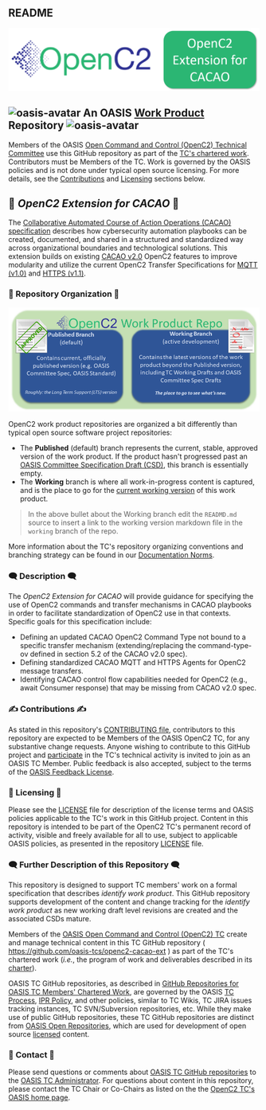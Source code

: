 ## README

![Work Product ReadMe Logo](images/cacao-ext-logo-header.png)

## ![oasis-avatar](https://avatars.githubusercontent.com/u/47402065?s=24&v=4) An OASIS [Work Product](https://www.oasis-open.org/policies-guidelines/oasis-defined-terms-2018-05-22/#dWorkProduct) Repository ![oasis-avatar](https://avatars.githubusercontent.com/u/47402065?s=24&v=4) 

Members of the OASIS [Open Command and Control (OpenC2) Technical
Committee](https://groups.oasis-open.org/communities/tc-community-home2?CommunityKey=a34c9baf-48b2-44c5-a567-018dc7d32296)
use this GitHub repository as part of the [TC's chartered
work](https://www.oasis-open.org/committees/openc2/charter.php).
Contributors must be Members of the TC. Work is governed by the
OASIS policies and is not done under typical open source
licensing. For more details, see the
[Contributions](#writing_hand-contributions-writing_hand) and
[Licensing](#scroll-licensing-scroll) sections below. 

## :blue_book: _OpenC2 Extension for CACAO_ :blue_book:

The [Collaborative Automated Course of Action Operations (CACAO) specification](https://docs.oasis-open.org/cacao/security-playbooks/v2.0/security-playbooks-v2.0.html)
describes how cybersecurity automation playbooks can be created, documented, and
shared in a structured and standardized way across organizational boundaries and
technological solutions. This extension builds on existing [CACAO
v2.0](https://docs.oasis-open.org/cacao/security-playbooks/v2.0/security-playbooks-v2.0.html)
OpenC2 features to improve modularity and utilize the current OpenC2 Transfer
Specifications for 
[MQTT (v1.0)](https://docs.oasis-open.org/openc2/transf-mqtt/v1.0/transf-mqtt-v1.0.html)
and [HTTPS (v1.1)](https://docs.oasis-open.org/openc2/open-impl-https/v1.1/cs01/open-impl-https-v1.1-cs01.html).

### :twisted_rightwards_arrows: Repository Organization :twisted_rightwards_arrows:

![branches](images/repo-branches.png)

OpenC2 work product repositories are organized a bit differently
than typical open source software project repositories:

* The **Published** (default) branch represents the current,
  stable, approved version of the work product. If the product
  hasn't progressed past an [OASIS Committee Specification Draft
  (CSD)](https://www.oasis-open.org/policies-guidelines/tc-process-2017-05-26/#committeeDraft),
  this branch is essentially empty.
* The **Working** branch is where all work-in-progress content is
  captured, and is the place to go for the [current working
  version]() of this work product.

> In the above bullet about the Working branch edit the `READMD.md` source to insert a link to the working version markdown file in the `working` branch of the repo.

More information about the TC's repository organizing conventions
and branching strategy can be found in our [Documentation
Norms](https://github.com/oasis-tcs/openc2-tc-ops/blob/main/Documentation-Norms.md#433-configure-repository).


### :left_speech_bubble: Description :left_speech_bubble:

The *OpenC2 Extension for CACAO* will provide guidance for specifying the use of
OpenC2 commands and transfer mechanisms in CACAO playbooks in order to
facilitate standardization of OpenC2 use in that contexts.  Specific goals for
this specification include:
- Defining an updated CACAO OpenC2 Command Type not bound to a specific transfer
mechanism (extending/replacing the command-type-ov defined in section 5.2 of the
CACAO v2.0 spec).
- Defining standardized CACAO MQTT and HTTPS Agents for OpenC2 message
transfers.
- Identifying CACAO control flow capabilities needed for OpenC2 (e.g., await
Consumer response) that may be missing from CACAO v2.0 spec.

### :writing_hand: Contributions :writing_hand:
<div>
<p>As stated in this repository's <a href="CONTRIBUTING.md">CONTRIBUTING file</a>, contributors to this repository are expected to be Members of the OASIS OpenC2 TC, for any substantive change requests.  Anyone wishing to contribute to this GitHub project and <a href="https://www.oasis-open.org/join/participation-instructions" target="_blank">participate</a> in the TC's technical activity is invited to join as an OASIS TC Member.  Public feedback is also accepted, subject to the terms of the <a href="https://www.oasis-open.org/policies-guidelines/ipr#appendixa" target="_blank">OASIS Feedback License</a>.</p>
</div>


### :scroll: Licensing :scroll:

<div>
<p>Please see the <a href="LICENSE.md">LICENSE</a> file for description of the license terms and OASIS policies applicable to the TC's work in this GitHub project. Content in this repository is intended to be part of the OpenC2 TC's permanent record of activity, visible and freely available for all to use, subject to applicable OASIS policies, as presented in the repository <a href="LICENSE.md">LICENSE</a> file.</p>
</div>

### :left_speech_bubble:   Further Description of this Repository :left_speech_bubble: 

This repository is designed to support TC members' work on a
formal specification that describes _identify work product_. This
GitHub repository supports development of the content and change
tracking for the _identify work product_ as new working draft
level revisions are created and the associated CSDs mature.

<div>

<p>Members of the <a href="https://groups.oasis-open.org/communities/tc-community-home2?CommunityKey=a34c9baf-48b2-44c5-a567-018dc7d32296" target="_blank">OASIS Open Command and Control (OpenC2) TC</a> create and manage technical content in this TC GitHub repository ( <a href="https://github.com/oasis-tcs/openc2-cacao-ext" target="_blank">https://github.com/oasis-tcs/openc2-cacao-ext</a> ) as part of the TC's chartered work (<i>i.e.</i>, the program of work and deliverables described in its <a href="https://www.oasis-open.org/committees/openc2/charter.php" target="_blank">charter</a>).</p>

<p>OASIS TC GitHub repositories, as described in <a href="https://www.oasis-open.org/resources/tcadmin/github-repositories-for-oasis-tc-members-chartered-work">GitHub Repositories for OASIS TC Members' Chartered Work</a>, are governed by the OASIS <a href="https://www.oasis-open.org/policies-guidelines/tc-process">TC Process</a>, <a href="https://www.oasis-open.org/policies-guidelines/ipr">IPR Policy</a>, and other policies, similar to TC Wikis, TC JIRA issues tracking instances, TC SVN/Subversion repositories, etc.  While they make use of public GitHub repositories, these TC GitHub repositories are distinct from <a href="https://www.oasis-open.org/resources/open-repositories">OASIS Open Repositories</a>, which are used for development of open source <a href="https://www.oasis-open.org/resources/open-repositories/licenses">licensed</a> content.</p>
</div>


###  :envelope_with_arrow: Contact :envelope_with_arrow:
<div>
<p>Please send questions or comments about <a href="https://www.oasis-open.org/resources/tcadmin/github-repositories-for-oasis-tc-members-chartered-work">OASIS TC GitHub repositories</a> to the <a href="mailto:tc-admin@oasis-open.org">OASIS TC Administrator</a>.  For questions about content in this repository, please contact the TC Chair or Co-Chairs as listed on the the <a href="https://groups.oasis-open.org/communities/tc-community-home2?CommunityKey=a34c9baf-48b2-44c5-a567-018dc7d32296">OpenC2 TC's OASIS home page</a>.</p>
</div>


